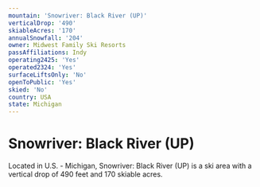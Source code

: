 ```yaml
---
mountain: 'Snowriver: Black River (UP)'
verticalDrop: '490'
skiableAcres: '170'
annualSnowfall: '204'
owner: Midwest Family Ski Resorts
passAffiliations: Indy
operating2425: 'Yes'
operated2324: 'Yes'
surfaceLiftsOnly: 'No'
openToPublic: 'Yes'
skied: 'No'
country: USA
state: Michigan
---
```


# Snowriver: Black River (UP)

Located in U.S. - Michigan, Snowriver: Black River (UP) is a ski area with a vertical drop of 490 feet and 170 skiable acres.
